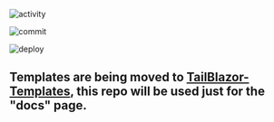 ![activity](https://img.shields.io/github/commit-activity/m/McNerdius/TailBlazor)

![commit](https://img.shields.io/github/last-commit/McNerdius/TailBlazor)

![deploy](https://img.shields.io/github/workflow/status/McNerdius/TailBlazor/swa-deploy)

## Templates are being moved to [TailBlazor-Templates](https://github.com/McNerdius/TailBlazor-Templates), this repo will be used just for the "docs" page.
